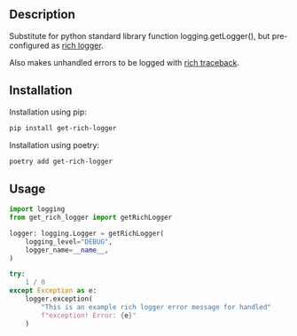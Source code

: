 ## Description

Substitute for python standard library function logging.getLogger(), but pre-configured as [rich logger](https://rich.readthedocs.io/en/stable/logging.html).

Also makes unhandled errors to be logged with [rich traceback](https://rich.readthedocs.io/en/stable/traceback.html).

## Installation

Installation using pip:

```bash
pip install get-rich-logger
```

Installation using poetry:

```bash
poetry add get-rich-logger
```

## Usage

```python linenums="1" title="Instantiate rich logger"
import logging
from get_rich_logger import getRichLogger

logger: logging.Logger = getRichLogger(
    logging_level="DEBUG",
    logger_name=__name__,
)
```

```python linenums="1" title="Handled error"
try:
    1 / 0
except Exception as e:
    logger.exception(
        "This is an example rich logger error message for handled"
        f"exception! Error: {e}"
    )
```
